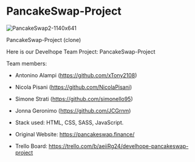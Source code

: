 # PancakeSwap-Project

![PancakeSwap2-1140x641](https://github.com/NicolaPisani/PancakeSwap-Project/assets/129162001/d766f146-b6fc-4ec0-8333-7096a48093a5)

PancakeSwap-Project (clone)

Here is our Develhope Team Project: PancakeSwap-Project




Team members:

- Antonino Alampi (https://github.com/xTony2108)
- Nicola Pisani (https://github.com/NicolaPisani)
- Simone Strati (https://github.com/simonello95)
- Jonna Geronimo (https://github.com/JCGrnm) 
- Stack used: HTML, CSS, SASS, JavaScript.

- Original Website: https://pancakeswap.finance/
- Trello Board: https://trello.com/b/aeiiRg24/develhope-pancakeswap-project
